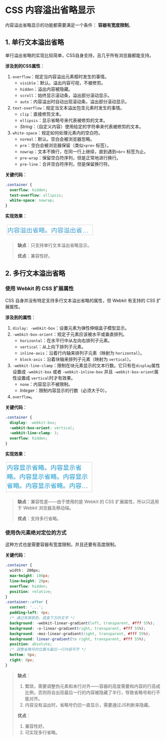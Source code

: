 # CSS 内容溢出省略显示

内容溢出省略显示的功能都需要满足一个条件： **容器有宽度限制**。

## 1. 单行文本溢出省略

单行溢出省略的实现比较简单，CSS自身支持，且几乎所有浏览器都能支持。

**涉及到的CSS属性**：

1. `overflow`：规定当内容溢出元素框时发生的事情。
   - `visible`：默认。溢出内容可视，不被修剪。
   - `hidden`：溢出内容被隐藏。
   - `scroll`：始终显示滚动条，溢出部分滚动显示。
   - `auto`：内容溢出时自动出现滚动条，溢出部分滚动显示。
2. `text-overflow`：规定当文本溢出包含元素时发生的事情。
   - `clip`：直接修剪文本。
   - `ellipsis`：显示省略号来代表被修剪的文本。
   - *String*：（自定义内容）使用给定的字符串来代表被修剪的文本。
3. `white-space`：规定如何处理元素内的空白符。
   - `normal`：默认。空白会被浏览器忽略。
   - `pre`：空白会被浏览器保留（类似`<pre>` 标签）。
   - `nowrap`：文本不换行，在同一行上继续，直到遇到`<br>` 标签为止。
   - `pre-wrap`：保留空白符序列，但是正常地进行换行。
   - `pre-line`：合并空白符序列，但是保留换行符。

**关键代码**：

```css
.container {
  overflow: hidden;
  text-overflow: ellipsis;
  white-space: nowrap;
}
```

**实现效果**：

![单行溢出省略](./img/overflow-1.jpg)

> **缺点**：只支持单行文本溢出省略显示。
>
> **优点**：兼容性好。

## 2. 多行文本溢出省略

### 使用 Webkit 的 CSS 扩展属性

CSS 自身并没有特定支持多行文本溢出省略的属性，但 Webkit 有支持的 CSS 扩展属性。

**涉及到的属性**：

1. `dislay: -webkit-box`：设置元素为弹性伸缩盒子模型显示。
2. `-webkit-box-orient`：规定子元素应该被水平或垂直排列。
   - `horizontal`：在水平行中从左向右排列子元素。
   - `vertical`：从上向下排列子元素。
   - `inline-axis`：沿着行内轴来排列子元素（映射为 `horizontal`）。
   - `block-axis`：沿着块轴来排列子元素（映射为 `vertical`）。
3. `-webkit-line-clamp`：限制在块元素显示的文本行数。它只有在`display`属性设置成 `-webkit-box` 或者 `-webkit-inline-box` 并且 `-webkit-box-orient`属性设置成 `vertical`时才有效果。
   - `none`：内容显示不被限制。
   - *Integer*：限制内容显示的行数（必须大于0）。
4. `overflow`。

**关键代码**：

```css
.container {
  display: -webkit-box;
  -webkit-box-orient: vertical;
  -webkit-line-clamp: 3;
  overflow: hidden;
}
```

**实现效果**：

![单行溢出省略](./img/overflow-2.jpg)

> **缺点**：兼容性差——由于使用的是 Webkit 的 CSS 扩展属性，所以只适用于 Webkit 浏览器及移动端。
>
> **优点**：支持多行省略。

### 使用伪元素绝对定位的方式

这种方式也是需要容器有宽度限制，并且还要有高度限制。

**关键代码**：

```css
.container {
  width： 200px;
  max-height: 100px;
  line-height: 20px;
  overflow: hidden;
  position: relative;
}
.container::after {
  content: '...';
  padding-left: 4px;
  /* 通过背景颜色，遮盖下方的文字 */
  background: -webkit-linear-gradient(left, transparent, #fff 55%);
  background: -o-linear-gradient(right, transparent, #fff 55%);
  background: -moz-linear-gradient(right, transparent, #fff 55%);
  background: linear-gradient(to right, transparent, #fff 55%);
  position: absolute;
  /* 调整省略号的位置与最后一行内容平齐 */
  bottom: 0px;
  right: 0px;
}
```

> **缺点**：
>
> 1. 繁琐，需要调整伪元素和末行对齐——容器的高度需要和内容的行高成比例，否则将会出现最后一行的内容被隐藏了半行，导致省略号和行不能对齐。
> 2. 内容没有溢出时，省略号仍旧一直显示，需要通过JS判断来隐藏。
>
> **优点**：
>
> 1. 兼容性好。
> 2. 可实现多行省略。